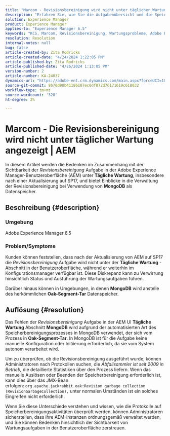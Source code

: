```yaml
---
title: "Marcom - Revisionsbereinigung wird nicht unter täglicher Wartung angezeigt | AEM"
description: "Erfahren Sie, wie Sie die Aufgabenübersicht und die Speicherbereinigung in Adobe Experience Manager mit MongoDB verwalten."
solution: Experience Manager
product: Experience Manager
applies-to: "Experience Manager 6.5"
keywords: "KCS, Marcom, Revisionsbereinigung, Wartungsprobleme, Adobe Experience Manager, AEM, UI"
resolution: Resolution
internal-notes: null
bug: false
article-created-by: Zita Rodricks
article-created-date: "4/24/2024 1:22:05 PM"
article-published-by: Zita Rodricks
article-published-date: "4/26/2024 1:13:05 PM"
version-number: 2
article-number: KA-24037
dynamics-url: "https://adobe-ent.crm.dynamics.com/main.aspx?forceUCI=1&pagetype=entityrecord&etn=knowledgearticle&id=0d97baa2-3d02-ef11-a1fe-6045bd0065b6"
source-git-commit: 9b70d90b41186107ec0df072d76171619c618032
workflow-type: tm+mt
source-wordcount: '328'
ht-degree: 2%

---
```


# Marcom - Die Revisionsbereinigung wird nicht unter täglicher Wartung angezeigt | AEM


In diesem Artikel werden die Bedenken im Zusammenhang mit der Sichtbarkeit der *Revisionsbereinigung* Aufgabe in der Adobe Experience Manager-Benutzeroberfläche (AEM) unter <b>Tägliche Wartung</b>, insbesondere nach einer Aktualisierung auf SP17, und bietet Einblicke in die Verwaltung der Revisionsbereinigung bei Verwendung von <b>MongoDB</b> als Datenspeicher.

## Beschreibung {#description}


### Umgebung

Adobe Experience Manager 6.5



### Problem/Symptome

Kunden können feststellen, dass nach der Aktualisierung von AEM auf SP17 die *Revisionsbereinigung* Aufgabe wird nicht unter der <b>Tägliche Wartung</b> -Abschnitt in der Benutzeroberfläche, während er weiterhin im Konfigurationsmanager verfügbar ist. Diese Diskrepanz kann zu Verwirrung hinsichtlich Status und Ausführung der Wartungsaufgaben führen.

Darüber hinaus können in Umgebungen, in denen <b>MongoDB</b> wird anstelle des herkömmlichen <b>Oak-Segment-Tar</b> Datenspeicher.


## Auflösung {#resolution}


Das Fehlen der *Revisionsbereinigung* Aufgabe in der AEM UI <b>Tägliche Wartung</b> Abschnitt <b>MongoDB</b> wird aufgrund der automatisierten Art des Speicherbereinigungsprozesses in MongoDB verwendet, der sich vom Prozess in <b>Oak-Segment-Tar</b>. In MongoDB ist für die Aufgabe keine manuelle Konfiguration oder Initiierung erforderlich, da sie vom System autonom verarbeitet wird.

Um zu überprüfen, ob die Revisionsbereinigung ausgeführt wurde, können Administratoren nach Protokollen suchen, die *Abfallsammler ist seit 2009 in Betrieb,* die detaillierte Statistiken über den Prozess liefern. Wenn das manuelle Auslösen oder Beenden der Speicherbereinigung erforderlich ist, kann dies über das JMX-Bean erfolgen: `org.apache.jackrabbit.oak:Revision garbage collection (RevisionGarbageCollection),` unter normalen Umständen ist ein solches Eingreifen nicht erforderlich.

Wenn Sie diese Unterschiede verstehen und wissen, wie die Protokolle auf Speicherbereinigungsaktivitäten überprüft werden, können Administratoren sicherstellen, dass ihre AEM-Instanzen ordnungsgemäß verwaltet werden, und Sie können Bedenken hinsichtlich der Sichtbarkeit von Wartungsaufgaben in der Benutzeroberfläche zerstreuen.

